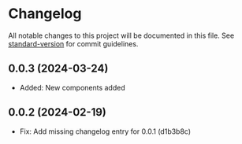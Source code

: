 # Changelog

All notable changes to this project will be documented in this file. See [standard-version](https://github.com/conventional-changelog/standard-version) for commit guidelines.

## 0.0.3 (2024-03-24)
- Added: New components added 
 
## 0.0.2 (2024-02-19)
- Fix: Add missing changelog entry for 0.0.1 (d1b3b8c)
